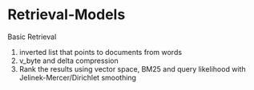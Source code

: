 # Retrieval-Models

Basic Retrieval

1. inverted list that points to documents from words
2. v_byte and delta compression
3. Rank the results using vector space, BM25 and query likelihood with Jelinek-Mercer/Dirichlet smoothing
